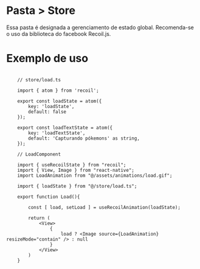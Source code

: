 # Pasta > Store 

Essa pasta é designada a gerenciamento de estado global. Recomenda-se o uso da biblioteca do facebook Recoil.js.

# Exemplo de uso

```tsx 

    // store/load.ts

    import { atom } from 'recoil';

    export const loadState = atom({
        key: 'loadState',
        default: false
    });

    export const loadTextState = atom({
        key: 'loadTextState',
        default: 'Capturando pókemons' as string,
    });

    // LoadComponent

    import { useRecoilState } from "recoil";
    import { View, Image } from "react-native";
    import LoadAnimation from "@/assets/animations/load.gif";

    import { loadState } from "@/store/load.ts";

    export function Load(){

        const [ load, setLoad ] = useRecoilAnimation(loadState);

        return (
            <View>
                {
                    load ? <Image source={LoadAnimation} resizeMode="contain" /> : null
                }
            </View>
        )
    }

```